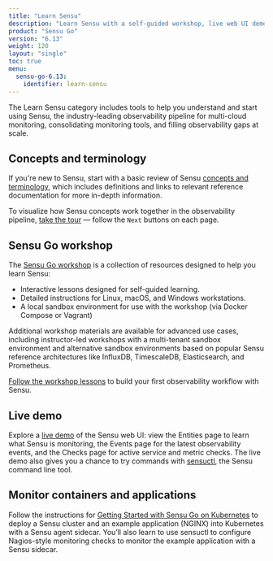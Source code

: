 ```yaml
---
title: "Learn Sensu"
description: "Learn Sensu with a self-guided workshop, live web UI demo, and a glossary of Sensu terminology with links to in-depth documentation."
product: "Sensu Go"
version: "6.13"
weight: 120
layout: "single"
toc: true
menu:
  sensu-go-6.13:
    identifier: learn-sensu
---
```


The Learn Sensu category includes tools to help you understand and start using Sensu, the industry-leading observability pipeline for multi-cloud monitoring, consolidating monitoring tools, and filling observability gaps at scale.

## Concepts and terminology

If you're new to Sensu, start with a basic review of Sensu [concepts and terminology][1], which includes definitions and links to relevant reference documentation for more in-depth information.

To visualize how Sensu concepts work together in the observability pipeline, [take the tour][6] &mdash; follow the `Next` buttons on each page.

## Sensu Go workshop

The [Sensu Go workshop][4] is a collection of resources designed to help you learn Sensu:

- Interactive lessons designed for self-guided learning.
- Detailed instructions for Linux, macOS, and Windows workstations.
- A local sandbox environment for use with the workshop (via Docker Compose or Vagrant)

Additional workshop materials are available for advanced use cases, including instructor-led workshops with a multi-tenant sandbox environment and alternative sandbox environments based on popular Sensu reference architectures like InfluxDB, TimescaleDB, Elasticsearch, and Prometheus.

[Follow the workshop lessons][4] to build your first observability workflow with Sensu.

## Live demo

Explore a [live demo][3] of the Sensu web UI: view the Entities page to learn what Sensu is monitoring, the Events page for the latest observability events, and the Checks page for active service and metric checks.
The live demo also gives you a chance to try commands with [sensuctl][8], the Sensu command line tool.

## Monitor containers and applications

Follow the instructions for [Getting Started with Sensu Go on Kubernetes][5] to deploy a Sensu cluster and an example application (NGINX) into Kubernetes with a Sensu agent sidecar.
You’ll also learn to use sensuctl to configure Nagios-style monitoring checks to monitor the example application with a Sensu sidecar.


[1]: concepts-terminology/
[3]: demo/
[4]: https://github.com/sensu/sensu-go-workshop#overview
[5]: https://github.com/sensu/sensu-k8s-quick-start
[6]: ../observability-pipeline/
[8]: ../sensuctl/
